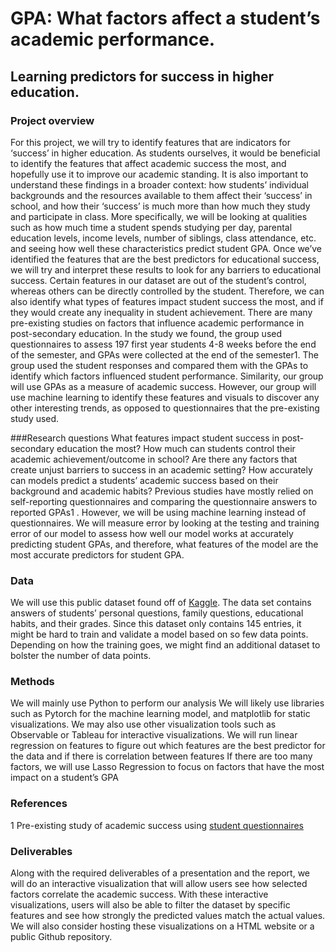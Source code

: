 # GPA: What factors affect a student’s academic performance. 
## Learning predictors for success in higher education.
### Project overview
For this project, we will try to identify features that are indicators for ‘success’ in higher education. As students ourselves, it would be beneficial to identify the features that affect academic success the most, and hopefully use it to improve our academic standing.  It is also important to understand these findings in a broader context: how students’ individual backgrounds and the resources available to them affect their ‘success’ in school, and how their ‘success’ is much more than how much they study and participate in class. More specifically, we will be looking at qualities such as how much time a student spends studying per day, parental education levels, income levels,  number of siblings, class attendance, etc. and seeing how well these characteristics predict student GPA.
Once we’ve identified the features that are the best predictors for educational success, we will try and interpret these results to look for any barriers to educational success. Certain features in our dataset are out of the student’s control, whereas others can be directly controlled by the student. Therefore, we can also identify what types of features impact student success the most, and if they would create any inequality in student achievement.
There are many pre-existing studies on factors that influence academic performance in post-secondary education. In the study we found, the group used questionnaires to assess 197 first year students 4-8 weeks before the end of the semester, and GPAs were collected at the end of the semester1. The group used the student responses and compared them with the GPAs to identify which factors influenced student performance. Similarity,  our group will use GPAs as a measure of academic success. However, our group will use machine learning to identify these features and visuals to discover any other interesting trends, as opposed to questionnaires that the pre-existing study used.

###Research questions
What features impact student success in  post-secondary education the most?
How much can students control their academic achievement/outcome in school?
Are there any factors that create unjust barriers to success in an academic setting?
How accurately can models predict a students’ academic success based on their background and academic habits?
Previous studies have mostly relied on self-reporting questionnaires and comparing the questionnaire answers to reported GPAs1 . However, we will be using machine learning instead of questionnaires. We will measure error by looking at the testing and training error of our model to assess how well our model works at accurately predicting student GPAs, and therefore, what features of the model are the most accurate predictors for student GPA.


### Data
We will use this public dataset found off of [Kaggle](https://www.kaggle.com/datasets/mariazhokhova/higher-education-students-performance-evaluation). The data set contains answers of students’ personal questions, family questions, educational habits, and their grades. Since this dataset only contains 145 entries, it might be hard to train and validate a model based on so few data points. Depending on how the training goes, we might find an additional dataset to bolster the number of data points.


### Methods
We will mainly use Python to perform our analysis
We will likely use libraries such as Pytorch for the machine learning model, and matplotlib for static visualizations.
We may also use other visualization tools such as Observable or Tableau for interactive visualizations.
We will run linear regression on features to figure out which features are the best predictor for the data and if there is correlation between features
If there are too many factors, we will use Lasso Regression to focus on factors that have the most impact on a student’s GPA


### References
1 Pre-existing study of academic success using [student questionnaires](https://eprints.qut.edu.au/56040/1/56040.pdf)


### Deliverables
Along with the required deliverables of a presentation and the report, we will do an interactive visualization that will allow users see how selected factors correlate the academic success. With these interactive visualizations, users will also be able to filter the dataset by specific features and see how strongly the predicted values match the actual values. We will also consider hosting these visualizations on a HTML website or a public Github repository.
